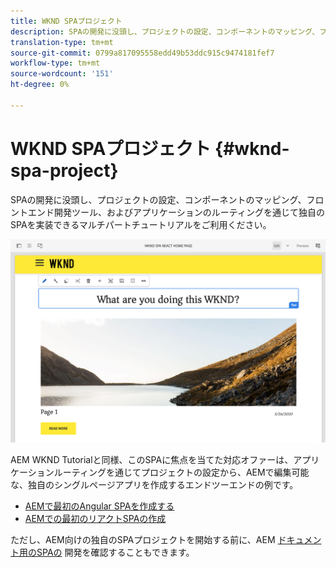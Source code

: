 ```yaml
---
title: WKND SPAプロジェクト
description: SPAの開発に没頭し、プロジェクトの設定、コンポーネントのマッピング、フロントエンド開発ツール、アプリケーションのルーティングを通じて、ReactとAngularの両方を使用して独自のSPAを実装します。
translation-type: tm+mt
source-git-commit: 0799a817095558edd49b53ddc915c9474181fef7
workflow-type: tm+mt
source-wordcount: '151'
ht-degree: 0%

---
```



# WKND SPAプロジェクト {#wknd-spa-project}

SPAの開発に没頭し、プロジェクトの設定、コンポーネントのマッピング、フロントエンド開発ツール、およびアプリケーションのルーティングを通じて独自のSPAを実装できるマルチパートチュートリアルをご利用ください。

![WKND SPAプロジェクト](assets/wknd-spa-project.png)

AEM WKND Tutorialと同様、このSPAに焦点を当てた対応オファーは、アプリケーションルーティングを通じてプロジェクトの設定から、AEMで編集可能な、独自のシングルページアプリを作成するエンドツーエンドの例です。

* [AEMで最初のAngular SPAを作成する](https://docs.adobe.com/content/help/en/experience-manager-learn/spa-angular-tutorial/overview.html)
* [AEMでの最初のリアクトSPAの作成](https://docs.adobe.com/content/help/en/experience-manager-learn/spa-react-tutorial/overview.html)

ただし、AEM向けの独自のSPAプロジェクトを開始する前に、AEM [ドキュメント用のSPAの](developing.md) 開発を確認することもできます。
